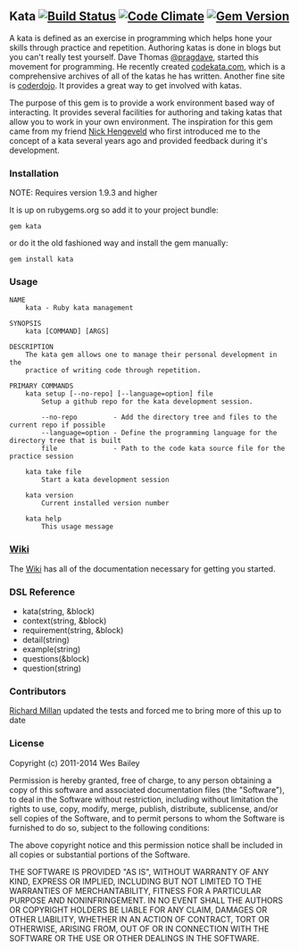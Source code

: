 ## Kata [![Build Status](https://travis-ci.org/wbailey/kata.png?branch=master)](https://travis-ci.org/wbailey/kata)  [![Code Climate](https://codeclimate.com/github/wbailey/kata.png)](https://codeclimate.com/github/wbailey/kata) [![Gem Version](https://badge.fury.io/rb/kata.png)](http://badge.fury.io/rb/kata)

A kata is defined as an exercise in programming which helps hone your skills through practice and
repetition. Authoring katas is done in blogs but you can't really test yourself.  Dave Thomas
[@pragdave](https://twitter.com/pragdave), started this movement for programming.  He recently
created [codekata.com](http://www.codekata.com), which is a comprehensive archives of all of the
katas he has written.  Another fine site is [coderdojo](http://www.coderdojo.com). It provides a
great way to get involved with katas. 

The purpose of this gem is to provide a work environment based way of interacting.  It provides
several facilities for authoring and taking katas that allow you to work in your own environment.
The inspiration for this gem came from my friend [Nick Hengeveld](https://github.com/nickh) who
first introduced me to the concept of a kata several years ago and provided feedback during it's
development.

### Installation

NOTE: Requires version 1.9.3 and higher

It is up on rubygems.org so add it to your project bundle:

    gem kata

or do it the old fashioned way and install the gem manually:

    gem install kata

### Usage

    NAME
        kata - Ruby kata management

    SYNOPSIS
        kata [COMMAND] [ARGS]

    DESCRIPTION
        The kata gem allows one to manage their personal development in the
        practice of writing code through repetition.

    PRIMARY COMMANDS
        kata setup [--no-repo] [--language=option] file
            Setup a github repo for the kata development session.

            --no-repo         - Add the directory tree and files to the current repo if possible
            --language=option - Define the programming language for the directory tree that is built
            file              - Path to the code kata source file for the practice session

        kata take file
            Start a kata development session

        kata version
            Current installed version number

        kata help
            This usage message

### [Wiki](https://github.com/wbailey/kata/wiki)

The [Wiki](https://github.com/wbailey/kata/wiki) has all of the documentation necessary for getting you started.

### DSL Reference

* kata(string, &block)
* context(string, &block)
* requirement(string, &block)
* detail(string)
* example(string)
* questions(&block)
* question(string)

### Contributors

[Richard Millan](https://github.com/richardiux) updated the tests and forced me to bring more of this up to date

### License

Copyright (c) 2011-2014 Wes Bailey

Permission is hereby granted, free of charge, to any person obtaining a copy of this software and
associated documentation files (the "Software"), to deal in the Software without restriction,
including without limitation the rights to use, copy, modify, merge, publish, distribute,
sublicense, and/or sell copies of the Software, and to permit persons to whom the Software is
furnished to do so, subject to the following conditions:

The above copyright notice and this permission notice shall be included in all copies or substantial
portions of the Software.

THE SOFTWARE IS PROVIDED "AS IS", WITHOUT WARRANTY OF ANY KIND, EXPRESS OR IMPLIED, INCLUDING BUT
NOT LIMITED TO THE WARRANTIES OF MERCHANTABILITY, FITNESS FOR A PARTICULAR PURPOSE AND
NONINFRINGEMENT. IN NO EVENT SHALL THE AUTHORS OR COPYRIGHT HOLDERS BE LIABLE FOR ANY CLAIM, DAMAGES
OR OTHER LIABILITY, WHETHER IN AN ACTION OF CONTRACT, TORT OR OTHERWISE, ARISING FROM, OUT OF OR IN
CONNECTION WITH THE SOFTWARE OR THE USE OR OTHER DEALINGS IN THE SOFTWARE.

